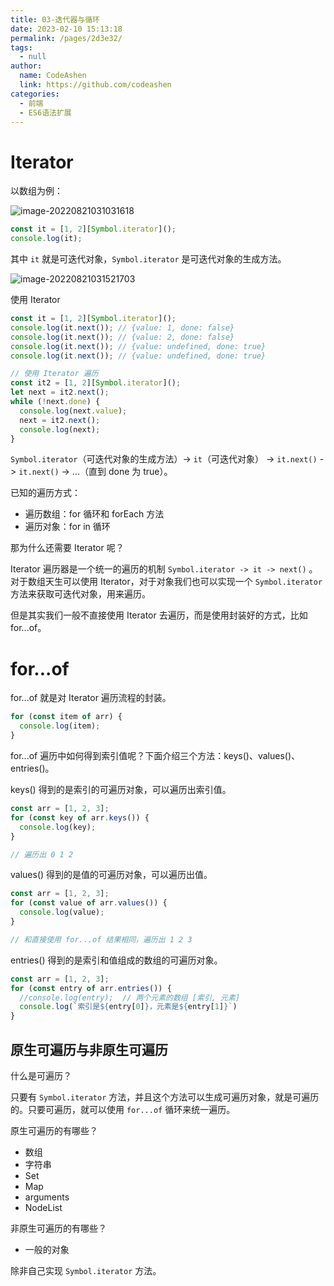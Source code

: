 ```yaml
---
title: 03-迭代器与循环
date: 2023-02-10 15:13:18
permalink: /pages/2d3e32/
tags: 
  - null
author: 
  name: CodeAshen
  link: https://github.com/codeashen
categories: 
  - 前端
  - ES6语法扩展
---
```



# Iterator

以数组为例：

![image-20220821031031618](https://cc.hjfile.cn/cc/img/20220821/202208210310330151925.png)

```javascript
const it = [1, 2][Symbol.iterator]();
console.log(it);
```

其中 `it` 就是可迭代对象，`Symbol.iterator` 是可迭代对象的生成方法。

![image-20220821031521703](https://cc.hjfile.cn/cc/img/20220821/2022082103152269012654.png)

使用 Iterator

```javascript
const it = [1, 2][Symbol.iterator]();
console.log(it.next()); // {value: 1, done: false}
console.log(it.next()); // {value: 2, done: false}
console.log(it.next()); // {value: undefined, done: true}
console.log(it.next()); // {value: undefined, done: true}

// 使用 Iterator 遍历
const it2 = [1, 2][Symbol.iterator]();
let next = it2.next();
while (!next.done) {
  console.log(next.value);
  next = it2.next();
  console.log(next);
}
```

`Symbol.iterator`（可迭代对象的生成方法）-> `it`（可迭代对象） -> `it.next()` -> `it.next()` -> ...（直到 done 为 true）。

已知的遍历方式：

- 遍历数组：for 循环和 forEach 方法
- 遍历对象：for in 循环

那为什么还需要 Iterator 呢？

Iterator 遍历器是一个统一的遍历的机制 `Symbol.iterator -> it -> next()` 。对于数组天生可以使用 Iterator，对于对象我们也可以实现一个 `Symbol.iterator` 方法来获取可迭代对象，用来遍历。

但是其实我们一般不直接使用 Iterator 去遍历，而是使用封装好的方式，比如 for...of。

# for...of

for...of 就是对 Iterator 遍历流程的封装。

```javascript
for (const item of arr) {
  console.log(item);
}
```

for...of 遍历中如何得到索引值呢？下面介绍三个方法：keys()、values()、entries()。

keys() 得到的是索引的可遍历对象，可以遍历出索引值。

```javascript
const arr = [1, 2, 3];
for (const key of arr.keys()) {
  console.log(key);
}

// 遍历出 0 1 2
```

values() 得到的是值的可遍历对象，可以遍历出值。

```javascript
const arr = [1, 2, 3];
for (const value of arr.values()) {
  console.log(value);
}

// 和直接使用 for...of 结果相同，遍历出 1 2 3
```

entries() 得到的是索引和值组成的数组的可遍历对象。

```javascript
const arr = [1, 2, 3];
for (const entry of arr.entries()) {
  //console.log(entry);  // 两个元素的数组 [索引, 元素]
  console.log(`索引是${entry[0]}，元素是${entry[1]}`)
}
```

## 原生可遍历与非原生可遍历

什么是可遍历？

只要有 `Symbol.iterator` 方法，并且这个方法可以生成可遍历对象，就是可遍历的。只要可遍历，就可以使用 `for...of` 循环来统一遍历。

原生可遍历的有哪些？

- 数组
- 字符串
- Set
- Map
- arguments
- NodeList

非原生可遍历的有哪些？

- 一般的对象

除非自己实现  `Symbol.iterator` 方法。

